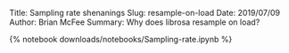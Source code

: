Title: Sampling rate shenanings
Slug: resample-on-load
Date: 2019/07/09
Author: Brian McFee
Summary: Why does librosa resample on load?

{% notebook downloads/notebooks/Sampling-rate.ipynb %}
